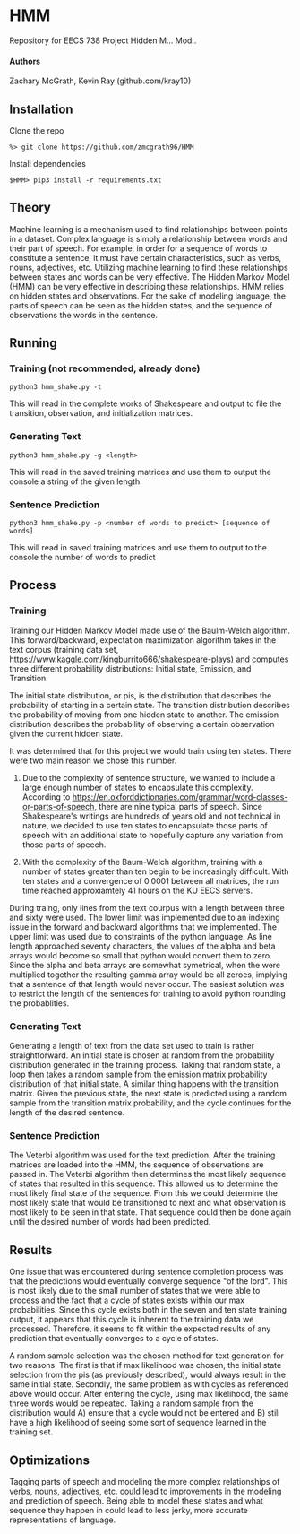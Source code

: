 # HMM
Repository for EECS 738 Project Hidden M... Mod..

#### Authors
Zachary McGrath, Kevin Ray (github.com/kray10)

## Installation

Clone the repo
```
%> git clone https://github.com/zmcgrath96/HMM
```

Install dependencies
```
$HMM> pip3 install -r requirements.txt

```
## Theory
Machine learning is a mechanism used to find relationships between points in a dataset. Complex language is simply a relationship between words and their part of speech. For example, in order for a sequence of words to constitute a sentence, it must have certain characteristics, such as verbs, nouns, adjectives, etc. Utilizing machine learning to find these relationships between states and words can be very effective. The Hidden Markov Model (HMM) can be very effective in describing these relationships. HMM relies on hidden states and observations. For the sake of modeling language, the parts of speech can be seen as the hidden states, and the sequence of observations the words in the sentence.
## Running

### Training (not recommended, already done)
```
python3 hmm_shake.py -t
```
This will read in the complete works of Shakespeare and output to file the transition, observation, and initialization matrices.

### Generating Text
```
python3 hmm_shake.py -g <length>
```
This will read in the saved training matrices and use them to output the console a string of the given length.

### Sentence Prediction
```
python3 hmm_shake.py -p <number of words to predict> [sequence of words]
```
This will read in saved training matrices and use them to output to the console the number of words to predict

## Process

### Training
Training our Hidden Markov Model made use of the Baulm-Welch algorithm. This forward/backward, expectation maximization algorithm takes in the text corpus (training data set, https://www.kaggle.com/kingburrito666/shakespeare-plays) and computes three different probability distributions: Initial state, Emission, and Transition.

The initial state distribution, or pis, is the distribution that describes the probability of starting in a certain state. The transition distribution describes the probability of moving from one hidden state to another. The emission distribution describes the probability of observing a certain observation given the current hidden state.

It was determined that for this project we would train using ten states. There were two main reason we chose this number.
1. Due to the complexity of sentence structure, we wanted to include a large enough number of states to encapsulate this complexity. According to https://en.oxforddictionaries.com/grammar/word-classes-or-parts-of-speech, there are nine typical parts of speech. Since Shakespeare's writings are hundreds of years old and not technical in nature, we decided to use ten states to encapsulate those parts of speech with an additional state to hopefully capture any variation from those parts of speech.

2. With the complexity of the Baum-Welch algorithm, training with a number of states greater than ten begin to be increasingly difficult. With ten states and a convergence of 0.0001 between all matrices, the run time reached approxiamtely 41 hours on the KU EECS servers.

During traing, only lines from the text courpus with a length between three and sixty were used. The lower limit was implemented due to an indexing issue in the forward and backward algorithms that we implemented. The upper limit was used due to constraints of the python language. As line length approached seventy characters, the values of the alpha and beta arrays would become so small that python would convert them to zero. Since the alpha and beta arrays are somewhat symetrical, when the were multiplied together the resulting gamma array would be all zeroes, implying that a sentence of that length would never occur. The easiest solution was to restrict the length of the sentences for training to avoid python rounding the probablities.

### Generating Text
Generating a length of text from the data set used to train is rather straightforward. An initial state is chosen at random from the probability distribution generated in the training process. Taking that random state, a loop then takes a random sample from the emission matrix probability distribution of that initial state. A similar thing happens with the transition matrix. Given the previous state, the next state is predicted using a random sample from the transition matrix probability, and the cycle continues for the length of the desired sentence.

### Sentence Prediction
The Veterbi algorithm was used for the text prediction. After the training matrices are loaded into the HMM, the sequence of observations are passed in. The Veterbi algorithm then determines the most likely sequence of states that resulted in this sequence. This allowed us to determine the most likely final state of the sequence. From this we could determine the most likely state that would be transitioned to next and what observation is most likely to be seen in that state. That sequence could then be done again until the desired number of words had been predicted.

## Results
One issue that was encountered during sentence completion process was that the predictions would eventually converge sequence "of the lord". This is most likely due to the small number of states that we were able to process and the fact that a cycle of states exists within our max probabilities. Since this cycle exists both in the seven and ten state training output, it appears that this cycle is inherent to the training data we processed. Therefore, it seems to fit within the expected results of any prediction that eventually converges to a cycle of states.

A random sample selection was the chosen method for text generation for two reasons. The first is that if max likelihood was chosen, the initial state selection from the pis (as previously described), would always result in the same initial state. Secondly, the same problem as with cycles as referenced above would occur. After entering the cycle, using max likelihood, the same three words would be repeated. Taking a random sample from the distribution would A) ensure that a cycle would not be entered and B) still have a high likelihood of seeing some sort of sequence learned in the training set.

## Optimizations
Tagging parts of speech and modeling the more complex relationships of verbs, nouns, adjectives, etc. could lead to improvements in the modeling and prediction of speech. Being able to model these states and what sequence they happen in could lead to less jerky, more accurate representations of language.
